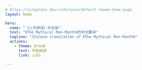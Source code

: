 ```yaml
---
# https://vitepress.dev/reference/default-theme-home-page
layout: home

hero:
  name: "《人月神话》中文版"
  text: "《The Mythical Man-Month》的中文翻译"
  tagline: "Chinese translation of 《The Mythical Man-Month》"
  actions:
    - theme: brand
      text: 开始阅读
      link: /ch1

---
```

